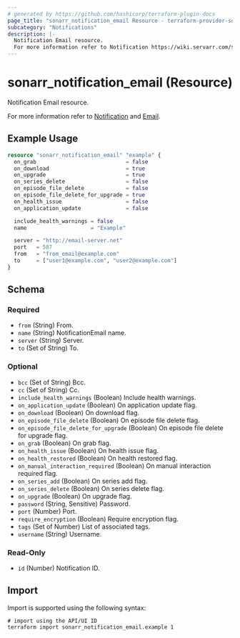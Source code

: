 ```yaml
---
# generated by https://github.com/hashicorp/terraform-plugin-docs
page_title: "sonarr_notification_email Resource - terraform-provider-sonarr"
subcategory: "Notifications"
description: |-
  Notification Email resource.
  For more information refer to Notification https://wiki.servarr.com/sonarr/settings#connect and Email https://wiki.servarr.com/sonarr/supported#email.
---
```


# sonarr_notification_email (Resource)

<!-- subcategory:Notifications -->Notification Email resource.
For more information refer to [Notification](https://wiki.servarr.com/sonarr/settings#connect) and [Email](https://wiki.servarr.com/sonarr/supported#email).

## Example Usage

```terraform
resource "sonarr_notification_email" "example" {
  on_grab                            = false
  on_download                        = true
  on_upgrade                         = true
  on_series_delete                   = false
  on_episode_file_delete             = false
  on_episode_file_delete_for_upgrade = true
  on_health_issue                    = false
  on_application_update              = false

  include_health_warnings = false
  name                    = "Example"

  server = "http://email-server.net"
  port   = 587
  from   = "from_email@example.com"
  to     = ["user1@example.com", "user2@example.com"]
}
```

<!-- schema generated by tfplugindocs -->
## Schema

### Required

- `from` (String) From.
- `name` (String) NotificationEmail name.
- `server` (String) Server.
- `to` (Set of String) To.

### Optional

- `bcc` (Set of String) Bcc.
- `cc` (Set of String) Cc.
- `include_health_warnings` (Boolean) Include health warnings.
- `on_application_update` (Boolean) On application update flag.
- `on_download` (Boolean) On download flag.
- `on_episode_file_delete` (Boolean) On episode file delete flag.
- `on_episode_file_delete_for_upgrade` (Boolean) On episode file delete for upgrade flag.
- `on_grab` (Boolean) On grab flag.
- `on_health_issue` (Boolean) On health issue flag.
- `on_health_restored` (Boolean) On health restored flag.
- `on_manual_interaction_required` (Boolean) On manual interaction required flag.
- `on_series_add` (Boolean) On series add flag.
- `on_series_delete` (Boolean) On series delete flag.
- `on_upgrade` (Boolean) On upgrade flag.
- `password` (String, Sensitive) Password.
- `port` (Number) Port.
- `require_encryption` (Boolean) Require encryption flag.
- `tags` (Set of Number) List of associated tags.
- `username` (String) Username.

### Read-Only

- `id` (Number) Notification ID.

## Import

Import is supported using the following syntax:

```shell
# import using the API/UI ID
terraform import sonarr_notification_email.example 1
```
